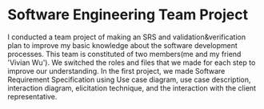 # Software Engineering Team Project
I conducted a team project of making an SRS and validation&verification plan to improve my basic knowledge about the software development processes.
This team is constituted of two members(me and my friend 'Vivian Wu').
We switched the roles and files that we made for each step to improve our understanding.
In the first project, we made Software Requirement Specification using Use case diagram, use case description, interaction diagram, elicitation technique, and the interaction with the client representative.

